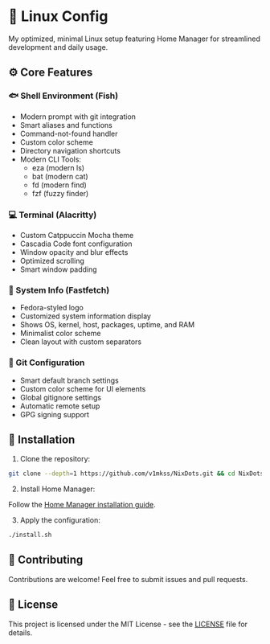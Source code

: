 # 🚀 Linux Config

My optimized, minimal Linux setup featuring Home Manager for streamlined development and daily usage.

## ⚙️ Core Features

### 🐟 Shell Environment (Fish)

- Modern prompt with git integration
- Smart aliases and functions
- Command-not-found handler
- Custom color scheme
- Directory navigation shortcuts
- Modern CLI Tools:
  - eza (modern ls)
  - bat (modern cat)
  - fd (modern find)
  - fzf (fuzzy finder)

### 💻 Terminal (Alacritty)

- Custom Catppuccin Mocha theme
- Cascadia Code font configuration
- Window opacity and blur effects
- Optimized scrolling
- Smart window padding

### 🏃 System Info (Fastfetch)

- Fedora-styled logo
- Customized system information display
- Shows OS, kernel, host, packages, uptime, and RAM
- Minimalist color scheme
- Clean layout with custom separators

### 🌿 Git Configuration

- Smart default branch settings
- Custom color scheme for UI elements
- Global gitignore settings
- Automatic remote setup
- GPG signing support

## 🚀 Installation

1. Clone the repository:

```bash
git clone --depth=1 https://github.com/v1mkss/NixDots.git && cd NixDots
```

2. Install Home Manager:

Follow the [Home Manager installation guide](https://nix-community.github.io/home-manager/index.xhtml#sec-install-standalone).

3.  Apply the configuration:

```bash
./install.sh
```

## 🤝 Contributing

Contributions are welcome! Feel free to submit issues and pull requests.

## 📄 License

This project is licensed under the MIT License - see the [LICENSE](./LICENSE) file for details.
